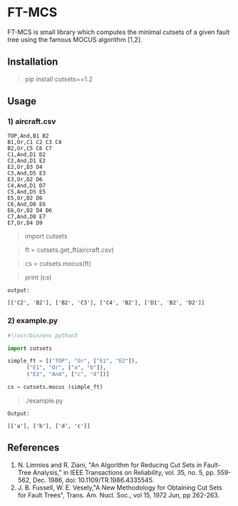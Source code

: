 # FT-MCS
FT-MCS is small library which computes the minimal cutsets of a given fault tree using the famous MOCUS algorithm [1,2]. 

## Installation 

> pip install cutsets==1.2

## Usage

### 1) aircraft.csv

```csv
TOP,And,B1 B2
B1,Or,C1 C2 C3 C4
B2,Or,C5 C6 C7
C1,And,D1 D2
C2,And,D1 E2
E2,Or,D3 D4
C3,And,D5 E3
E3,Or,D2 D6
C4,And,D1 D7
C5,And,D5 E5
E5,Or,D2 D6
C6,And,D8 E6
E6,Or,D2 D4 D6
C7,And,D8 E7
E7,Or,D4 D9
```
> import cutsets

> ft = cutsets.get_ft(aircraft.csv)

> cs = cutsets.mocus(ft)

> print (cs)
```
output:

[['C2', 'B2'], ['B2', 'C3'], ['C4', 'B2'], ['D1', 'B2', 'D2']]
```

### 2) example.py


```python
#!/usr/bin/env python3

import cutsets 

simple_ft = [("TOP", "Or", ["E1", "E2"]),
      ("E1", "Or", ["a", "b"]),
      ("E2", "And", ["c", "d"])]

cs = cutsets.mocus (simple_ft)
```

> ./example.py

```
Output:

[['a'], ['b'], ['d', 'c']]

```

## References

1. N. Limnios and R. Ziani, "An Algorithm for Reducing Cut Sets in Fault-Tree Analysis," in IEEE Transactions on Reliability, vol. 35, no. 5, pp. 559-562, Dec. 1986, doi: 10.1109/TR.1986.4335545.
2. J. B. Fussell, W. E. Vesely,"A New Methodology for Obtaining Cut Sets for Fault Trees", Trans. Am. Nucl. Soc., vol 15, 1972 Jun, pp 262-263.
